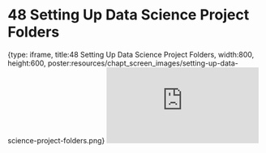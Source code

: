 # 48 Setting Up Data Science Project Folders
 
{type: iframe, title:48 Setting Up Data Science Project Folders, width:800, height:600, poster:resources/chapt_screen_images/setting-up-data-science-project-folders.png}
![](https://datatrail-jhu.github.io/DataTrail/no_toc/setting-up-data-science-project-folders.html)
 

 
